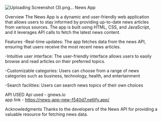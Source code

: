 ![Uploading Screenshot (3).png…]()
News App

Overview
The News App is a dynamic and user-friendly web application that allows users to stay informed by providing up-to-date news articles from various sources. The app is built using HTML, CSS, and JavaScript, and it leverages API calls to fetch the latest news content.

Features
-Real-time updates: The app fetches data from the news API, ensuring that users receive the most recent news articles.

-Intuitive user interface: The user-friendly interface allows users to easily browse and read articles on their preferred topics.

-Customizable categories: Users can choose from a range of news categories such as business, technology, health, and entertainment

-Search facilities: Users can search news topics of their own choices

API USED
Api used - gnews.io  
app link - https://news-app-new-f540d7.netlify.app/

Acknowledgments
Thanks to the developers of the News API for providing a valuable resource for fetching news data.


